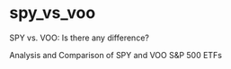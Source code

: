 # spy_vs_voo

SPY vs. VOO: Is there any difference?

Analysis and Comparison of SPY and VOO S&P 500 ETFs


